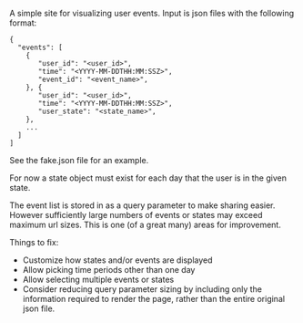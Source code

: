 A simple site for visualizing user events. Input is json files with the
following format:

```
{ 
  "events": [
    { 
       "user_id": "<user_id>",
       "time": "<YYYY-MM-DDTHH:MM:SSZ>",
       "event_id": "<event_name>",
    }, {
       "user_id": "<user_id>",
       "time": "<YYYY-MM-DDTHH:MM:SSZ>",
       "user_state": "<state_name>",
    },
    ...
  ]
]
```

See the fake.json file for an example.

For now a state object must exist for each day that the user is in the given
state. 
       
The event list is stored in as a query parameter to make sharing easier.
However sufficiently large numbers of events or states may exceed maximum url
sizes. This is one (of a great many) areas for improvement.

Things to fix:
  *  Customize how states and/or events are displayed
  *  Allow picking time periods other than one day
  *  Allow selecting multiple events or states
  *  Consider reducing query parameter sizing by including only the information
     required to render the page, rather than the entire original json file.
